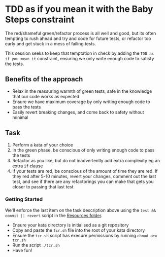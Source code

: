 # TDD as if you mean it with the Baby Steps constraint

The red/shameful green/refactor process is all well and good, but its often tempting to rush ahead and try and code for future tests, or refactor too early and get stuck in a mess of failing tests.

This session seeks to keep that temptation in check by adding the `TDD as if you mean it` constraint, ensuring we only write enough code to satisfy the tests.

## Benefits of the approach

* Relax in the reassuring warmth of green tests, safe in the knowledge that our code works as expected
* Ensure we have maximum coverage by only writing enough code to pass the tests
* Easily revert breaking changes, and come back to safety without minimal 

## Task

1. Perform a kata of your choice
1. In the green phase, be conscious of only writing enough code to pass the tests
1. Refactor as you like, but do not inadvertently add extra complexity eg an extra `if` clause
1. If your tests are red, be conscious of the amount of time they are red. If they red after 5-10 minutes, revert your changes, comment out the last test, and see if there are any refactorings you can make that gets you closer to passing that last test

### Getting Started

We'll enforce the last item on the task description above using the `test && commit || revert` script in the [Resources folder](../Resources/tcr.sh).

* Ensure your kata directory is initialised as a git repository
* Copy and paste the `tcr.sh` file into the root of your kata directory
* Ensure the `tcr.sh` script has execure permissions by running `chmod a+x tcr.sh`
* Run the script `./tcr.sh`
* Have fun!
